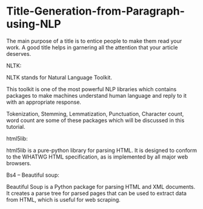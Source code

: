 # Title-Generation-from-Paragraph-using-NLP
The main purpose of a title is to entice people to make them read your work. A good title helps in garnering all the attention that your article deserves.

NLTK:

NLTK stands for Natural Language Toolkit.
 
This toolkit is one of the most powerful NLP libraries which contains packages to make machines understand human language and reply to it with an appropriate response. 

Tokenization, Stemming, Lemmatization, Punctuation, Character count, word count are some of these packages which will be discussed in this tutorial.

html5lib:

html5lib is a pure-python library for parsing HTML. It is designed to conform to the WHATWG HTML specification, as is implemented by all major web browsers.

Bs4 – Beautiful soup:

Beautiful Soup is a Python package for parsing HTML and XML documents. It creates a parse tree for parsed pages that can be used to extract data from HTML, which is useful for web scraping.

